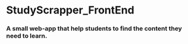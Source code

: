 # StudyScrapper_FrontEnd

 ### A small web-app that help students to find the content they need to learn.
 
